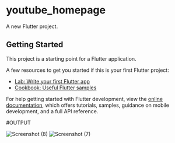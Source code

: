 # youtube_homepage

A new Flutter project.

## Getting Started

This project is a starting point for a Flutter application.

A few resources to get you started if this is your first Flutter project:

- [Lab: Write your first Flutter app](https://docs.flutter.dev/get-started/codelab)
- [Cookbook: Useful Flutter samples](https://docs.flutter.dev/cookbook)

For help getting started with Flutter development, view the
[online documentation](https://docs.flutter.dev/), which offers tutorials,
samples, guidance on mobile development, and a full API reference.


#OUTPUT

![Screenshot (8)](https://user-images.githubusercontent.com/107807403/205983129-3b7d6708-edfc-4026-825e-fe0503a18e5a.png)
![Screenshot (7)](https://user-images.githubusercontent.com/107807403/205983170-cee55cb4-0b96-4c0e-aeb8-a9dc43b443b1.png)
